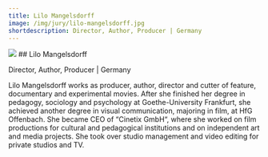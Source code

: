 ```yaml
---
title: Lilo Mangelsdorff
image: /img/jury/lilo-mangelsdorff.jpg
shortdescription: Director, Author, Producer | Germany
---
```

<img src="/img/jury/lilo-mangelsdorff.jpg">
## Lilo Mangelsdorff

Director, Author, Producer | Germany

Lilo Mangelsdorff works as producer, author, director and cutter of feature, documentary and experimental movies. After she finished her degree in pedagogy, sociology and psychology at Goethe-University Frankfurt, she achieved another degree in visual communication, majoring in film, at HfG Offenbach. She became CEO of “Cinetix GmbH“, where she worked on film productions for cultural and pedagogical institutions and on independent art and media projects. She took over studio management and video editing for private studios and TV. 




